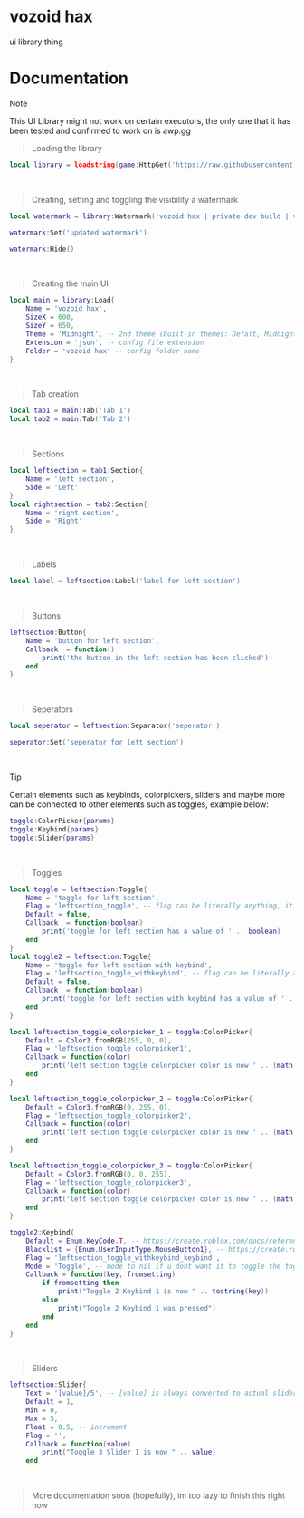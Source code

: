 # vozoid hax
ui library thing

# Documentation
> [!NOTE]
> This UI Library might not work on certain executors, the only one that it has been tested and confirmed to work on is awp.gg

> Loading the library
```lua
local library = loadstring(game:HttpGet('https://raw.githubusercontent.com/xataxell/vozoid-hax/refs/heads/main/source.lua'))()
```
‭
> Creating, setting and toggling the visibility a watermark
```lua
local watermark = library:Watermark('vozoid hax | private dev build | v1.0.0 | 240 fps | 15 ms')
```
```lua
watermark:Set('updated watermark')
```
```lua
watermark:Hide()
```
‭
> Creating the main UI
```lua
local main = library:Load{
    Name = 'vozoid hax',
    SizeX = 600,
    SizeY = 650,
    Theme = 'Midnight', -- 2nd theme (built-in themes: Defalt, Midnight)
    Extension = 'json', -- config file extension
    Folder = 'vozoid hax' -- config folder name
}
```
‭
> Tab creation
```lua
local tab1 = main:Tab('Tab 1')
local tab2 = main:Tab('Tab 2')
```
‭
> Sections
```lua
local leftsection = tab1:Section{
    Name = 'left section',
    Side = 'Left'
}
local rightsection = tab2:Section{
    Name = 'right section',
    Side = 'Right'
}
```
‭
> Labels
```lua
local label = leftsection:Label('label for left section')
```
‭‭
> Buttons
```lua
leftsection:Button{
    Name = 'button for left section',
    Callback  = function()
        print('the button in the left section has been clicked')
    end
}
```
‭
> Seperators
```lua
local seperator = leftsection:Separator('seperator')
```
```lua
seperator:Set('seperator for left section')
```
‭
> [!TIP]
> Certain elements such as keybinds, colorpickers, sliders and maybe more can be connected to other elements such as toggles, example below:
```lua
toggle:ColorPicker{params}
toggle:Keybind{params}
toggle:Slider{params}
```
‭
> Toggles
```lua
local toggle = leftsection:Toggle{
    Name = 'toggle for left section',
    Flag = 'leftsection_toggle', -- flag can be literally anything, it just has to be a string
    Default = false,
    Callback  = function(boolean)
        print('toggle for left section has a value of ' .. boolean)
    end
}
local toggle2 = leftsection:Toggle{
    Name = 'toggle for left section with keybind',
    Flag = 'leftsection_toggle_withkeybind', -- flag can be literally anything, it just has to be a string
    Default = false,
    Callback  = function(boolean)
        print('toggle for left section with keybind has a value of ' .. boolean)
    end
}
```
```lua
local leftsection_toggle_colorpicker_1 = toggle:ColorPicker{
    Default = Color3.fromRGB(255, 0, 0), 
    Flag = 'leftsection_toggle_colorpicker1', 
    Callback = function(color)
        print('left section toggle colorpicker color is now ' .. (math.round(color.R * 255)) .. math.round(color.G * 255) .. math.round(color.B * 255) .. (math.round(color.A * 100) / 100)) -- color units changed from max 0-1 to max 0-255 and then rounded the alpha (transparency) to the alpha times 100 and then divided so its a smooth number with a max of 2 decimal places
    end
}
```
```lua
local leftsection_toggle_colorpicker_2 = toggle:ColorPicker{
    Default = Color3.fromRGB(0, 255, 0), 
    Flag = 'leftsection_toggle_colorpicker2', 
    Callback = function(color)
        print('left section toggle colorpicker color is now ' .. (math.round(color.R * 255)) .. math.round(color.G * 255) .. math.round(color.B * 255) .. (math.round(color.A * 100) / 100)) -- color units changed from max 0-1 to max 0-255 and then rounded the alpha (transparency) to the alpha times 100 and then divided so its a smooth number with a max of 2 decimal places
    end
}
```
```lua
local leftsection_toggle_colorpicker_3 = toggle:ColorPicker{
    Default = Color3.fromRGB(0, 0, 255), 
    Flag = 'leftsection_toggle_colorpicker3', 
    Callback = function(color)
        print('left section toggle colorpicker color is now ' .. (math.round(color.R * 255)) .. math.round(color.G * 255) .. math.round(color.B * 255) .. (math.round(color.A * 100) / 100)) -- color units changed from max 0-1 to max 0-255 and then rounded the alpha (transparency) to the alpha times 100 and then divided so its a smooth number with a max of 2 decimal places
    end
}
```
```lua
toggle2:Keybind{
    Default = Enum.KeyCode.T, -- https://create.roblox.com/docs/reference/engine/enums/KeyCode | https://create.roblox.com/docs/reference/engine/enums/UserInputType
    Blacklist = {Enum.UserInputType.MouseButton1}, -- https://create.roblox.com/docs/reference/engine/enums/KeyCode | https://create.roblox.com/docs/reference/engine/enums/UserInputType
    Flag = 'leftsection_toggle_withkeybind_keybind',
    Mode = 'Toggle', -- mode to nil if u dont want it to toggle the toggle
    Callback = function(key, fromsetting)
        if fromsetting then
            print("Toggle 2 Keybind 1 is now " .. tostring(key))
        else
            print("Toggle 2 Keybind 1 was pressed")
        end
    end
}
```
‭
> Sliders
```lua
leftsection:Slider{
    Text = '[value]/5', -- [value] is always converted to actual slider value (example: 1/5, 6/10, etc.)
    Default = 1,
    Min = 0,
    Max = 5,
    Float = 0.5, -- increment
    Flag = '',
    Callback = function(value)
        print("Toggle 3 Slider 1 is now " .. value)
    end
```
‭
> More documentation soon (hopefully), im too lazy to finish this right now
